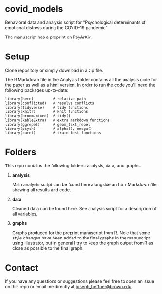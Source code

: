 # covid_models
Behavioral data and analysis script for "Psychological determinants of emotional distress during the COVID-19 pandemic"

The manuscript has a preprint on [PsyArXiv](10.31234/osf.io/ah7jq).

# Setup
Clone repository or simply download in a zip file. 

The R Markdown file in the Analysis folder contains all the analysis code for the paper as well as a html version. In order to run the code you'll need the following packages up-to-date: 

```
library(here)         # relative path
library(conflicted)   # resolve conflicts
library(tidyverse)    # tidy functions
library(knitr)        # knit functions
library(broom.mixed)  # tidy()
library(kableExtra)   # extra markdown functions
library(ggrepel)      # geom_text_repel
library(psych)        # alpha(), omega()
library(caret)        # train-test functions
```

# Folders
This repo contains the following folders: analysis, data, and graphs. 

1. **analysis**

   Main analysis script can be found here alongside an html Markdown file showing all results and code. 

2. **data**

   Cleaned data can be found here. See analysis script for a description of all variables. 

3. **graphs**

   Graphs produced for the preprint manuscript from R. Note that some style changes have been added to the final graphs in the manuscript using Illustrator, but in general I try to keep the graph output from R as close as possible to the final graph. 

# Contact
If you have any questions or suggestions please feel free to open an issue on this repo or email me directly at joseph_heffner@brown.edu. 

